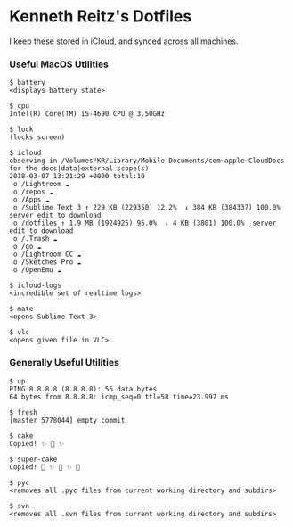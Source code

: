 # Kenneth Reitz's Dotfiles

I keep these stored in iCloud, and synced across all machines.

### Useful MacOS Utilities

    $ battery
    <displays battery state>

    $ cpu
    Intel(R) Core(TM) i5-4690 CPU @ 3.50GHz

    $ lock
    (locks screen)

    $ icloud
    observing in /Volumes/KR/Library/Mobile Documents/com~apple~CloudDocs for the docs|data|external scope(s)
    2018-03-07 13:21:29 +0000 total:10
     o /Lightroom ☁
     o /repos ☁
     o /Apps ☁
     o /Sublime Text 3 ↑ 229 KB (229350) 12.2%  ↓ 384 KB (384337) 100.0%  server edit to download
     o /dotfiles ↑ 1.9 MB (1924925) 95.0%  ↓ 4 KB (3801) 100.0%  server edit to download
     o /.Trash ☁
     o /go ☁
     o /Lightroom CC ☁
     o /Sketches Pro ☁
     o /OpenEmu ☁

    $ icloud-logs
    <incredible set of realtime logs>

    $ mate
    <opens Sublime Text 3>

    $ vlc
    <opens given file in VLC>

### Generally Useful Utilities

    $ up
    PING 8.8.8.8 (8.8.8.8): 56 data bytes
    64 bytes from 8.8.8.8: icmp_seq=0 ttl=58 time=23.997 ms

    $ fresh
    [master 5778044] empty commit

    $ cake
    Copied! ✨ 🍰 ✨

    $ super-cake
    Copied! 💫 ✨ 🍰 ✨ 💫

    $ pyc
    <removes all .pyc files from current working directory and subdirs>

    $ svn
    <removes all .svn files from current working directory and subdirs>
